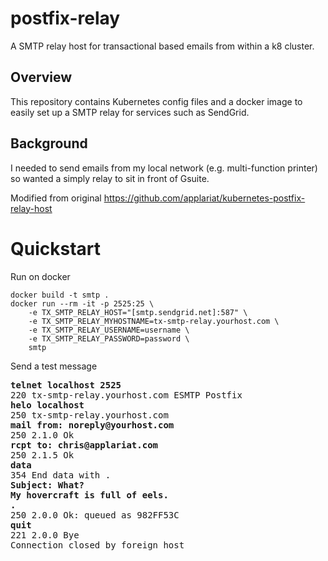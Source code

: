 # postfix-relay
A SMTP relay host for transactional based emails from within a k8 cluster.
 
## Overview
This repository contains Kubernetes config files and a docker image to easily set up a SMTP relay for services such as SendGrid.

## Background
I needed to send emails from my local network (e.g. multi-function printer) so wanted a simply relay to sit in front of Gsuite.

Modified from original https://github.com/applariat/kubernetes-postfix-relay-host

# Quickstart
Run on docker
```
docker build -t smtp .
docker run --rm -it -p 2525:25 \
	-e TX_SMTP_RELAY_HOST="[smtp.sendgrid.net]:587" \
	-e TX_SMTP_RELAY_MYHOSTNAME=tx-smtp-relay.yourhost.com \
	-e TX_SMTP_RELAY_USERNAME=username \
	-e TX_SMTP_RELAY_PASSWORD=password \
	smtp

```
Send a test message
<pre>
<b>telnet localhost 2525</b>
220 tx-smtp-relay.yourhost.com ESMTP Postfix
<b>helo localhost</b>
250 tx-smtp-relay.yourhost.com
<b>mail from: noreply@yourhost.com</b>
250 2.1.0 Ok
<b>rcpt to: chris@applariat.com</b>
250 2.1.5 Ok
<b>data</b>
354 End data with <CR><LF>.<CR><LF>
<b>Subject: What?</b>
<b>My hovercraft is full of eels.</b>
<b>.</b>
250 2.0.0 Ok: queued as 982FF53C
<b>quit</b>
221 2.0.0 Bye
Connection closed by foreign host
</pre>
